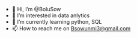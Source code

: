 - 👋 Hi, I’m @BoluSow
- 👀 I’m interested in data anlytics
- 🌱 I’m currently learning python, SQL
- 📫 How to reach me on Bsowunmi3@gmail.com

<!---
BoluSow/BoluSow is a ✨ special ✨ repository because its `README.md` (this file) appears on your GitHub profile.
You can click the Preview link to take a look at your changes.
--->
